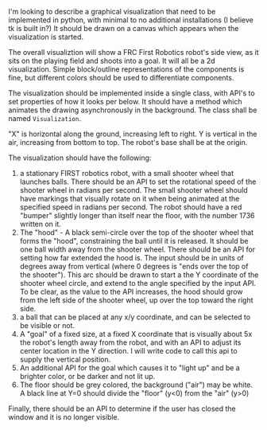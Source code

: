 I'm looking to describe a graphical visualization that need to be implemented in python, with minimal to no additional installations (I believe tk is built in?) It should be drawn on a canvas which appears when the visualization is started.

The overall visualiztion will show a FRC First Robotics robot's side view, as it sits on the playing field and shoots into a goal. It will all be a 2d visualization. Simple block/outline representations of the components is fine, but different colors should be used to differentiate components.

The visualization should be implemented inside a single class, with API's to set properties of how it looks per below. It should have a method which animates the drawing asynchronously in the background. The class shall be named `Visualization`.

"X" is horizontal along the ground, increasing left to right. Y is vertical in the air, increasing from bottom to top. The robot's base shall be at the origin.

The visualization should have the following:

1) a stationary FIRST robotics robot, with a small shooter wheel that launches balls. There should be an API to set the rotational speed of the shooter wheel in radians per second. The small shooter wheel should have markings that visually rotate on it when being animated at the specified speed in radians per second. The robot should have a red "bumper" slightly longer than itself near the floor, with the number 1736 written on it.
2) The "hood" - A black semi-circle over the top of the shooter wheel that forms the "hood", constraining the ball until it is released. It should be one ball width away from the shooter wheel. There should be an API for setting how far extended the hood is. The input should be in units of degrees away from vertical (where 0 degrees is "ends over the top of the shooter").  This arc should be drawn to start a the Y coordinate of the shooter wheel circle, and extend to the angle specified by the input API. To be clear, as the value to the API increases, the hood should grow from the left side of the shooter wheel, up over the top toward the right side.
3) a ball that can be placed at any x/y coordinate, and can be selected to be visible or not.
4) A "goal" of a fixed size, at a fixed X coordinate that is visually about 5x the robot's length away from the robot, and with an API to adjust its center location in the Y direction. I will write code to call this api to supply the vertical position.
5) An additional API for the goal which causes it to "light up" and be a brighter color, or be darker and not lit up.
6) The floor should be grey colored, the background ("air") may be white. A black line at Y=0 should divide the "floor" (y<0) from the "air" (y>0)

Finally, there should be an API to determine if the user has closed the window and it is no longer visible.


